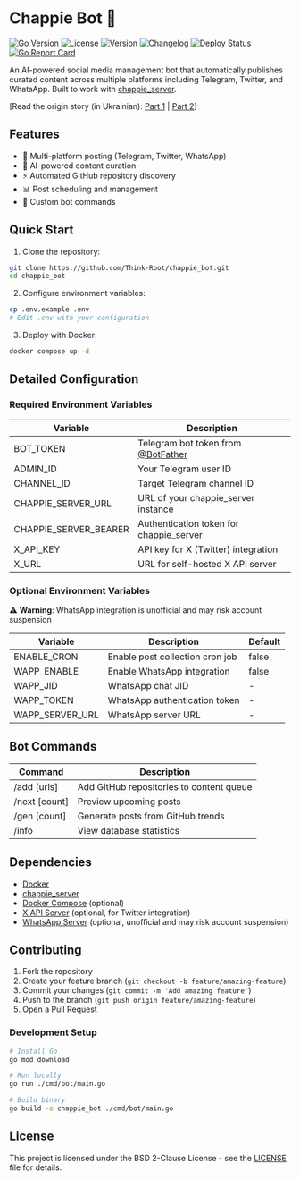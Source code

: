 # Chappie Bot 🤖

[![Go Version](https://img.shields.io/github/go-mod/go-version/Think-Root/chappie_bot)](https://github.com/Think-Root/chappie_bot)
[![License](https://img.shields.io/github/license/Think-Root/chappie_bot)](LICENSE)
[![Version](https://img.shields.io/github/v/release/Think-Root/chappie_bot)](https://github.com/Think-Root/chappie_bot/releases)
[![Changelog](https://img.shields.io/badge/changelog-view-blue)](CHANGELOG.md)
[![Deploy Status](https://github.com/Think-Root/chappie_bot/workflows/Deploy%20chappie_bot/badge.svg)](https://github.com/Think-Root/chappie_bot/actions/workflows/deploy.yml)
[![Go Report Card](https://goreportcard.com/badge/github.com/Think-Root/chappie_bot)](https://goreportcard.com/report/github.com/Think-Root/chappie_bot)

An AI-powered social media management bot that automatically publishes curated content across multiple platforms including Telegram, Twitter, and WhatsApp. Built to work with [chappie_server](https://github.com/Think-Root/chappie_server).

[Read the origin story (in Ukrainian): [Part 1](https://drukarnia.com.ua/articles/yak-chatgpt-vede-za-mene-kanal-v-telegram-i-u-nogo-ce-maizhe-vikhodit-chastina-1-VywRW) | [Part 2](https://drukarnia.com.ua/articles/yak-chatgpt-vede-za-mene-kanal-v-telegram-i-u-nogo-ce-maizhe-vikhodit-chastina-2-X9Yjz)]

## Features

- 🔄 Multi-platform posting (Telegram, Twitter, WhatsApp)
- 🤖 AI-powered content curation
- ⚡ Automated GitHub repository discovery
- 📊 Post scheduling and management
- 🎯 Custom bot commands

## Quick Start

1. Clone the repository:
```bash
git clone https://github.com/Think-Root/chappie_bot.git
cd chappie_bot
```

2. Configure environment variables:
```bash
cp .env.example .env
# Edit .env with your configuration
```

3. Deploy with Docker:
```bash
docker compose up -d
```

## Detailed Configuration

### Required Environment Variables

| Variable | Description |
|----------|-------------|
| BOT_TOKEN | Telegram bot token from [@BotFather](https://core.telegram.org/bots) |
| ADMIN_ID | Your Telegram user ID |
| CHANNEL_ID | Target Telegram channel ID |
| CHAPPIE_SERVER_URL | URL of your chappie_server instance |
| CHAPPIE_SERVER_BEARER | Authentication token for chappie_server |
| X_API_KEY | API key for X (Twitter) integration |
| X_URL | URL for self-hosted X API server |

### Optional Environment Variables

⚠️ **Warning**: WhatsApp integration is unofficial and may risk account suspension

| Variable | Description | Default |
|----------|-------------|---------|
| ENABLE_CRON | Enable post collection cron job | false |
| WAPP_ENABLE | Enable WhatsApp integration | false |
| WAPP_JID | WhatsApp chat JID | - |
| WAPP_TOKEN | WhatsApp authentication token | - |
| WAPP_SERVER_URL | WhatsApp server URL | - |

## Bot Commands

| Command | Description |
|---------|-------------|
| /add [urls] | Add GitHub repositories to content queue |
| /next [count] | Preview upcoming posts |
| /gen [count] | Generate posts from GitHub trends |
| /info | View database statistics |

## Dependencies

- [Docker](https://docs.docker.com/engine/install/)
- [chappie_server](https://github.com/Think-Root/chappie_server)
- [Docker Compose](https://docs.docker.com/compose/install/) (optional)
- [X API Server](https://github.com/Think-Root/x) (optional, for Twitter integration)
- [WhatsApp Server](https://github.com/Think-Root/wapp) (optional, unofficial and may risk account suspension)

## Contributing

1. Fork the repository
2. Create your feature branch (`git checkout -b feature/amazing-feature`)
3. Commit your changes (`git commit -m 'Add amazing feature'`)
4. Push to the branch (`git push origin feature/amazing-feature`)
5. Open a Pull Request

### Development Setup

```bash
# Install Go
go mod download

# Run locally
go run ./cmd/bot/main.go

# Build binary
go build -o chappie_bot ./cmd/bot/main.go
```

## License

This project is licensed under the BSD 2-Clause License - see the [LICENSE](LICENSE) file for details.